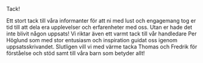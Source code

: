 Tack!

Ett stort tack till våra informanter för att ni med lust och engagemang tog er tid till att dela era
upplevelser och erfarenheter med oss. Utan er hade det inte blivit någon uppsats! Vi riktar även
ett varmt tack till vår handledare Per Höglund som med stor entusiasm och inspiration guidat
oss igenom uppsatsskrivandet. Slutligen vill vi med värme tacka Thomas och Fredrik för
förståelse och stöd samt till våra barn som betyder allt!

